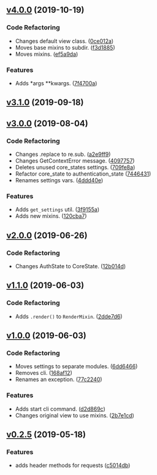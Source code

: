<a name="v4.0.0"></a>
## [v4.0.0](https://github.com/alexseitsinger/react-ssr-backend/compare/v3.1.0...v4.0.0) (2019-10-19)

### Code Refactoring
- Changes default view class. ([0ce012a](https://github.com/alexseitsinger/react-ssr-backend/commit/0ce012a17e6a170944cae80e53bbd1735b1cddea))
- Moves base mixins to subdir. ([f3d1885](https://github.com/alexseitsinger/react-ssr-backend/commit/f3d1885674cc29b55cf1737ed72e37e97bb30864))
- Moves mixins. ([ef5a9da](https://github.com/alexseitsinger/react-ssr-backend/commit/ef5a9da2a7ac8d92e63f8fb32e01c7b88a1efee9))

### Features
- Adds *args **kwargs. ([7f4700a](https://github.com/alexseitsinger/react-ssr-backend/commit/7f4700ab5926530d3c317d313395f7cdba60b829))


<a name="v3.1.0"></a>
## [v3.1.0](https://github.com/alexseitsinger/react-ssr-backend/compare/v3.0.0...v3.1.0) (2019-09-18)


<a name="v3.0.0"></a>
## [v3.0.0](https://github.com/alexseitsinger/react-ssr-backend/compare/v2.0.0...v3.0.0) (2019-08-04)

### Code Refactoring
- Changes .replace to re.sub. ([a2e9ff9](https://github.com/alexseitsinger/react-ssr-backend/commit/a2e9ff939077ff4bf38f2a613095e6721981089b))
- Changes GetContextError message. ([4097757](https://github.com/alexseitsinger/react-ssr-backend/commit/4097757e81f15fa303e33bc9e47b92ede8f5658e))
- Deletes unused core_states settings. ([709fe8a](https://github.com/alexseitsinger/react-ssr-backend/commit/709fe8a5a1389704aa1e3f00dfe71bbc6c2ec881))
- Refactor core_state to authentication_state ([7446431](https://github.com/alexseitsinger/react-ssr-backend/commit/7446431640974ea5aa3cd09cf3b8703aad835b37))
- Renames settings vars. ([4ddd40e](https://github.com/alexseitsinger/react-ssr-backend/commit/4ddd40e4aaff6219aecc4d6d58c926a4a4a02ff1))

### Features
- Adds `get_settings` util. ([3f9155a](https://github.com/alexseitsinger/react-ssr-backend/commit/3f9155acd35320c37f634cb8b84a4086180ebf11))
- Adds new mixins. ([120cba7](https://github.com/alexseitsinger/react-ssr-backend/commit/120cba761662d9a581cd3b5b43b5f3a18df321e4))


<a name="v2.0.0"></a>
## [v2.0.0](https://github.com/alexseitsinger/react-ssr-backend/compare/v1.1.0...v2.0.0) (2019-06-26)

### Code Refactoring
- Changes AuthState to CoreState. ([12b014d](https://github.com/alexseitsinger/react-ssr-backend/commit/12b014dffb22194db868fccf89b2ec8da0cc859f))


<a name="v1.1.0"></a>
## [v1.1.0](https://github.com/alexseitsinger/react-ssr-backend/compare/v1.0.0...v1.1.0) (2019-06-03)

### Code Refactoring
- Adds `.render()` to `RenderMixin`. ([2dde7d6](https://github.com/alexseitsinger/react-ssr-backend/commit/2dde7d6c20e39d0581045341a3531ce6af9c2c4b))


<a name="v1.0.0"></a>
## [v1.0.0](https://github.com/alexseitsinger/react-ssr-backend/compare/v0.2.5...v1.0.0) (2019-06-03)

### Code Refactoring
- Moves settings to separate modules. ([6dd6466](https://github.com/alexseitsinger/react-ssr-backend/commit/6dd6466351446bd96cd1e851b1cdb7c4ee4fe1c6))
- Removes cli. ([168af12](https://github.com/alexseitsinger/react-ssr-backend/commit/168af129c97fad26d7854a166496de295811658a))
- Renames an exception. ([77c2240](https://github.com/alexseitsinger/react-ssr-backend/commit/77c224038777f6574085378d351ce352a4ca4b16))

### Features
- Adds start cli command. ([d2d869c](https://github.com/alexseitsinger/react-ssr-backend/commit/d2d869c89090eaa960a420d65eb63d7e16734798))
- Changes original view to use mixins. ([2b7e1cd](https://github.com/alexseitsinger/react-ssr-backend/commit/2b7e1cdc9d7fabef1e22c096e3f125b9b85ada90))


<a name="v0.2.5"></a>
## [v0.2.5](https://github.com/alexseitsinger/react-ssr-backend/compare/367b937d5c9b48484a8b684141848e2c1cab3e00...v0.2.5) (2019-05-18)

### Features
- adds header methods for requests ([c5014db](https://github.com/alexseitsinger/react-ssr-backend/commit/c5014dbc4efcbc8d5f35fa3058c285a821bf9b9e))


